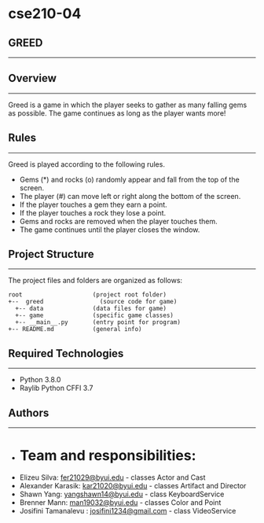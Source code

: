 # cse210-04
## GREED
---
## Overview
---
Greed is a game in which the player seeks to gather as many falling gems as possible. The game continues as long as the player wants more!

## Rules
---
Greed is played according to the following rules.
* Gems (*) and rocks (o) randomly appear and fall from the top of the screen.
* The player (#) can move left or right along the bottom of the screen.
* If the player touches a gem they earn a point.
* If the player touches a rock they lose a point.
* Gems and rocks are removed when the player touches them.
* The game continues until the player closes the window.

## Project Structure
---
The project files and folders are organized as follows:
```
root                    (project root folder)
+--  greed                (source code for game)
  +-- data              (data files for game)
  +-- game              (specific game classes)
  +-- __main__.py       (entry point for program)
+-- README.md           (general info)
```

## Required Technologies
---
* Python 3.8.0
* Raylib Python CFFI 3.7

## Authors
---
* # Team and responsibilities: 
* Elizeu Silva: fer21029@byui.edu - classes Actor and Cast
* Alexander Karasik: kar21020@byui.edu - classes Artifact and Director
* Shawn Yang: yangshawn14@byui.edu - class KeyboardService
* Brenner Mann: man19032@byui.edu - classes Color and Point
* Josifini Tamanalevu : josifini1234@gmail.com - class VideoService


